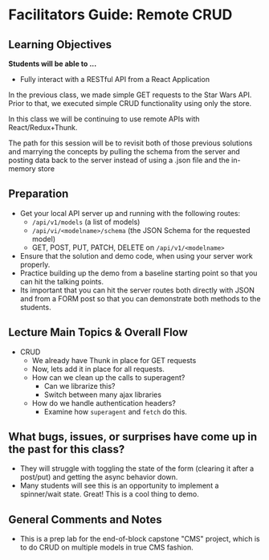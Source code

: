 # Facilitators Guide: Remote CRUD

## Learning Objectives

**Students will be able to ...**
* Fully interact with a RESTful API from a React Application

In the previous class, we made simple GET requests to the Star Wars API. Prior to that, we executed simple CRUD functionality using only the store.

In this class we will be continuing to use remote APIs with React/Redux+Thunk.

The path for this session will be to revisit both of those previous solutions and marrying the concepts by pulling the schema from the server and posting data back to the server instead of using a .json file and the in-memory store


## Preparation

* Get your local API server up and running with the following routes:
  * `/api/v1/models` (a list of models)
  * `/api/vi/<modelname>/schema` (the JSON Schema for the requested model)
  * GET, POST, PUT, PATCH, DELETE on `/api/v1/<modelname>`
* Ensure that the solution and demo code, when using your server work properly.
* Practice building up the demo from a baseline starting point so that you can hit the talking points.
* Its important that you can hit the server routes both directly with JSON and from a FORM post so that you can demonstrate both methods to the students.

## Lecture Main Topics & Overall Flow
* CRUD
  * We already have Thunk in place for GET requests
  * Now, lets add it in place for all requests.
  * How can we clean up the calls to superagent?
    * Can we librarize this?
    * Switch between many ajax libraries
  * How do we handle authentication headers?
    * Examine how `superagent` and `fetch` do this.


## What bugs, issues, or surprises have come up in the past for this class?
* They will struggle with toggling the state of the form (clearing it after a post/put) and getting the async behavior down.
* Many students will see this is an opportunity to implement a spinner/wait state. Great! This is a cool thing to demo.

## General Comments and Notes
* This is a prep lab for the end-of-block capstone "CMS" project, which is to do CRUD on multiple models in true CMS fashion.
